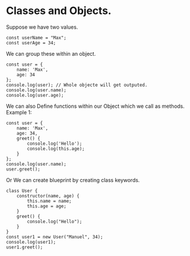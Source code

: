 # Classes and Objects.

Suppose we have two values.
```
const userName = "Max";
const userAge = 34;
```
We can group these within an object.
```
const user = {
    name: 'Max',
    age: 34
};
console.log(user); // Whole objecte will get outputed.
console.log(user.name);
console.log(user.age);
```
We can also Define functions within our Object which we call as methods.
Example 1:
```
const user = {
    name: 'Max',
    age: 34,
    greet() {
        console.log('Hello');
        console.log(this.age);
    }
};
console.log(user.name);
user.greet();
```
Or We can create blueprint by creating class keywords.
```
class User {
    constructor(name, age) {
        this.name = name;
        this.age = age;
    }
    greet() {
        console.log("Hello");
    }
}
const user1 = new User("Manuel", 34);
console.log(user1);
user1.greet();
```